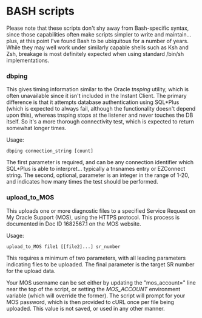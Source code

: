 # BASH scripts

Please note that these scripts don't shy away from Bash-specific syntax, since those capabilities often make scripts simpler to write and maintain... plus, at this point I've found Bash to be ubiquitous for a number of years. While they may well work under similarly capable shells such as Ksh and Zsh, breakage is most definitely expected when using standard /bin/sh implementations.

### dbping

This gives timing information similar to the Oracle *tnsping* utility, which is often unavailable since it isn't included in the Instant Client. The primary difference is that it attempts database authentication using SQL*Plus (which is expected to always fail, although the functionality doesn't depend upon this), whereas tnsping stops at the listener and never touches the DB itself. So it's a more thorough connectivity test, which is expected to return somewhat longer times.

Usage:

```
dbping connection_string [count]
```
The first parameter is required, and can be any connection identifier which SQL*Plus is able to interpret... typically a tnsnames entry or EZConnect string. The second, optional, parameter is an integer in the range of 1-20, and indicates how many times the test should be performed.

### upload_to_MOS

This uploads one or more diagnostic files to a specified Service Request on My Oracle Support (MOS), using the HTTPS protocol. This process is documented in Doc ID 1682567.1 on the MOS website.

Usage:
```
upload_to_MOS file1 [[file2]...] sr_number
```
This requires a minimum of two parameters, with all leading parameters indicating files to be uploaded. The final parameter is the target SR number for the upload data.

Your MOS username can be set either by updating the "mos_account=" line near the top of the script, or setting the *MOS_ACCOUNT* environment variable (which will override the former). The script will prompt for your MOS password, which is then provided to cURL once per file being uploaded. This value is not saved, or used in any other manner.
